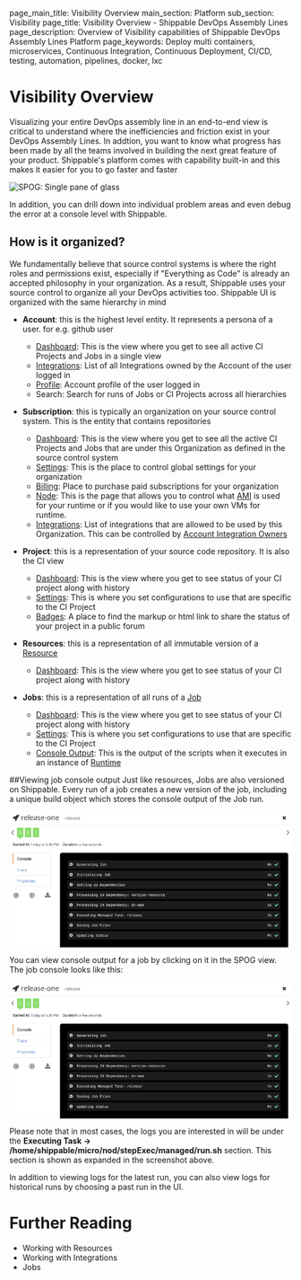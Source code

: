 page_main_title: Visibility Overview
main_section: Platform
sub_section: Visibility
page_title: Visibility Overview - Shippable DevOps Assembly Lines
page_description: Overview of Visibility capabilities of Shippable DevOps Assembly Lines Platform
page_keywords: Deploy multi containers, microservices, Continuous Integration, Continuous Deployment, CI/CD, testing, automation, pipelines, docker, lxc

# Visibility Overview
Visualizing your entire DevOps assembly line in an end-to-end view is critical to understand where the inefficiencies and friction exist in your DevOps Assembly Lines. In addtion, you want to know what progress has been made by all the teams involved in building the next great feature of your product. Shippable's platform comes with capability built-in and this makes it easier for you to go faster and faster

<img src="/images/platform/visibility/spog.png" alt="SPOG: Single pane of glass">

In addition, you can drill down into individual problem areas and even debug the error at a console level with Shippable.

## How is it organized?
We fundamentally believe that source control systems is where the right roles and permissions exist, especially if "Everything as Code" is already an accepted philosophy in your organization. As a result, Shippable uses your source control to organize all your DevOps activities too. Shippable UI is organized with the same hierarchy in mind

* **Account**: this is the highest level entity. It represents a persona of a user. for e.g. github user
	* [Dashboard](/platform/visibility/account/default-view): This is the view where you get to see all active CI Projects and Jobs in a single view
	* [Integrations](/platform/visibility/account/integrations): List of all Integrations owned by the Account of the user logged in
	* [Profile](/platform/visibility/account/profile): Account profile of the user logged in
	* Search: Search for runs of Jobs or CI Projects across all hierarchies

* **Subscription**: this is typically an organization on your source control system. This is the entity that contains repositories
	* [Dashboard](/platform/visibility/subscription/dashboard): This is the view where you get to see all the active CI Projects and Jobs that are under this Organization as defined in the source control system
	* [Settings](/platform/visibility/subscription/settings): This is the place to control global settings for your organization
	* [Billing](/platform/visibility/subscription/billing): Place to purchase paid subscriptions for your organization
	* [Node](/platform/visibility/subscription/nodes): This is the page that allows you to control what [AMI](/platform/tutorials/runtime/ami-overview) is used for your runtime or if you would like to use your own VMs for runtime.
	* [Integrations](/platform/visibility/subscription/integrations): List of integrations that are allowed to be used by this Organization. This can be controlled by [Account Integration Owners](/platform/visibility/account/integrations)

* **Project**: this is a representation of your source code repository. It is also the CI view
	* [Dashboard](/platform/visibility/project/dashboard): This is the view where you get to see status of your CI project along with history 
	* [Settings](/platform/visibility/project/settings): This is where you set configurations to use that are specific to the CI Project
	* [Badges](/platform/visibility/project/badges): A place to find the markup or html link to share the status of your project in a public forum

* **Resources**: this is a representation of all immutable version of a [Resource](/platform/workflow/resource/overview)
	* [Dashboard](/platform/visibility/resource/dashboard): This is the view where you get to see status of your CI project along with history 

* **Jobs**: this is a representation of all runs of a [Job](/platform/workflow/job/overview)
	* [Dashboard](/platform/visibility/job/dashboard): This is the view where you get to see status of your CI project along with history
	* [Settings](/platform/visibility/job/settings): This is where you set configurations to use that are specific to the CI Project
	* [Console Output](/platform/visibility/job/console): This is the output of the scripts when it executes in an instance of [Runtime](/platform/runtime/overview)




##Viewing job console output
Just like resources, Jobs are also versioned on Shippable. Every run of a job creates a new version of the job, including a unique build object which stores the console output of the Job run.

<img src="../../images/platform/jobs/jobModal.png" alt="Console output and trace, properties, run, and pause buttons for a job" style="vertical-align: middle;display: block;margin-left: auto;margin-right: auto;"/>

You can view console output for a job by clicking on it in the SPOG view. The job console looks like this:

<img src="../../images/platform/jobs/jobModal.png" alt="Console output and trace, properties, run, and pause buttons for a job" style="vertical-align: middle;display: block;margin-left: auto;margin-right: auto;"/>

Please note that in most cases, the logs you are interested in will be under the **Executing Task -> /home/shippable/micro/nod/stepExec/managed/run.sh** section. This section is shown as expanded in the screenshot above.

In addition to viewing logs for the latest run, you can also view logs for historical runs by choosing a past run in the UI.



# Further Reading
* Working with Resources
* Working with Integrations
* Jobs
